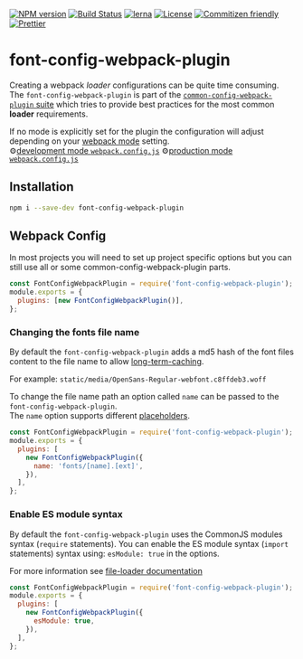[![NPM version](https://badge.fury.io/js/font-config-webpack-plugin.svg)](https://www.npmjs.com/package/font-config-webpack-plugin)
[![Build Status](https://github.com/merkle-open/webpack-config-plugins/workflows/ci/badge.svg?branch=master)](https://github.com/merkle-open/webpack-config-plugins/actions)
[![lerna](https://img.shields.io/badge/maintained%20with-lerna-cc00ff.svg)](https://lernajs.io/)
[![License](https://img.shields.io/badge/license-MIT-green.svg)](http://opensource.org/licenses/MIT)
[![Commitizen friendly](https://img.shields.io/badge/commitizen-friendly-brightgreen.svg)](http://commitizen.github.io/cz-cli/)
[![Prettier](https://img.shields.io/badge/Code%20Style-Prettier-green.svg)](https://github.com/prettier/prettier)

# font-config-webpack-plugin

Creating a webpack _loader_ configurations can be quite time consuming.  
The `font-config-webpack-plugin` is part of the [`common-config-webpack-plugin` suite](https://github.com/merkle-open/webpack-config-plugins) which tries to provide best practices for the most common **loader** requirements.

If no mode is explicitly set for the plugin the configuration will adjust depending on your [webpack mode](https://webpack.js.org/concepts/mode/) setting.  
⚙️[development mode `webpack.config.js`](https://github.com/merkle-open/webpack-config-plugins/raw/master/packages/font-config-webpack-plugin/config/development.config.js)
⚙️[production mode `webpack.config.js`](https://github.com/merkle-open/webpack-config-plugins/raw/master/packages/font-config-webpack-plugin/config/production.config.js)

## Installation

```bash
npm i --save-dev font-config-webpack-plugin
```

## Webpack Config

In most projects you will need to set up project specific options but you can still use all or
some common-config-webpack-plugin parts.

```js
const FontConfigWebpackPlugin = require('font-config-webpack-plugin');
module.exports = {
  plugins: [new FontConfigWebpackPlugin()],
};
```

### Changing the fonts file name

By default the `font-config-webpack-plugin` adds a md5 hash of the font files content to the file name
to allow [long-term-caching](https://developers.google.com/web/fundamentals/performance/webpack/use-long-term-caching).

For example: `static/media/OpenSans-Regular-webfont.c8ffdeb3.woff`

To change the file name path an option called `name` can be passed to the `font-config-webpack-plugin`.  
The `name` option supports different [placeholders](https://github.com/webpack-contrib/file-loader#placeholders).

```js
const FontConfigWebpackPlugin = require('font-config-webpack-plugin');
module.exports = {
  plugins: [
    new FontConfigWebpackPlugin({
      name: 'fonts/[name].[ext]',
    }),
  ],
};
```

### Enable ES module syntax

By default the `font-config-webpack-plugin` uses the CommonJS modules syntax (`require` statements).
You can enable the ES module syntax (`import` statements) syntax using: `esModule: true` in the options.

For more information see [file-loader documentation](https://v4.webpack.js.org/loaders/file-loader/#esmodule)

```js
const FontConfigWebpackPlugin = require('font-config-webpack-plugin');
module.exports = {
  plugins: [
    new FontConfigWebpackPlugin({
      esModule: true,
    }),
  ],
};
```
